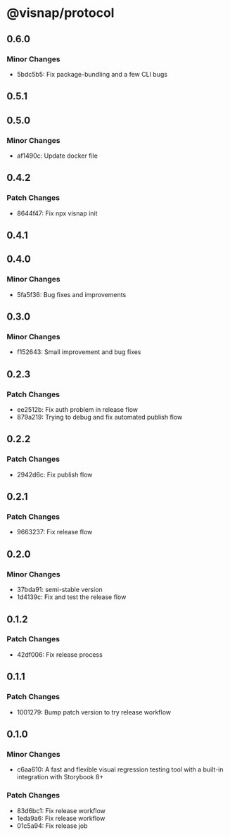 # @visnap/protocol

## 0.6.0

### Minor Changes

- 5bdc5b5: Fix package-bundling and a few CLI bugs

## 0.5.1

## 0.5.0

### Minor Changes

- af1490c: Update docker file

## 0.4.2

### Patch Changes

- 8644f47: Fix npx visnap init

## 0.4.1

## 0.4.0

### Minor Changes

- 5fa5f36: Bug fixes and improvements

## 0.3.0

### Minor Changes

- f152643: Small improvement and bug fixes

## 0.2.3

### Patch Changes

- ee2512b: Fix auth problem in release flow
- 879a219: Trying to debug and fix automated publish flow

## 0.2.2

### Patch Changes

- 2942d6c: Fix publish flow

## 0.2.1

### Patch Changes

- 9663237: Fix release flow

## 0.2.0

### Minor Changes

- 37bda91: semi-stable version
- 1d4139c: Fix and test the release flow

## 0.1.2

### Patch Changes

- 42df006: Fix release process

## 0.1.1

### Patch Changes

- 1001279: Bump patch version to try release workflow

## 0.1.0

### Minor Changes

- c6aa610: A fast and flexible visual regression testing tool with a built-in integration with Storybook 8+

### Patch Changes

- 83d6bc1: Fix release workflow
- 1eda9a6: Fix release workflow
- 01c5a94: Fix release job
